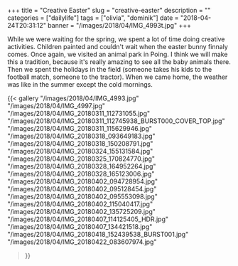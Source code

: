 +++
title = "Creative Easter"
slug = "creative-easter"
description = ""
categories = ["dailylife"]
tags = ["olivia", "dominik"]
date = "2018-04-24T20:31:12"
banner = "/images/2018/04/IMG_4993t.jpg"
+++

While we were waiting for the spring, we spent a lot of time doing creative activities. Children painted and couldn't wait when the easter bunny finnaly comes. Once again, we visited an animal park in Poing. I think we will make this a tradition, because it's really amazing to see all the baby animals there. Then we spent the holidays in the field (someone takes his kids to the football match, someone to the tractor). When we came home, the weather was like in the summer except the cold mornings.


{{< gallery
  "/images/2018/04/IMG_4993.jpg"
  "/images/2018/04/IMG_4997.jpg"
  "/images/2018/04/IMG_20180311_112731055.jpg"
  "/images/2018/04/IMG_20180311_112745938_BURST000_COVER_TOP.jpg"
  "/images/2018/04/IMG_20180311_115629946.jpg"
  "/images/2018/04/IMG_20180318_093649183.jpg"
  "/images/2018/04/IMG_20180318_150208791.jpg"
  "/images/2018/04/IMG_20180324_155131584.jpg"
  "/images/2018/04/IMG_20180325_170824770.jpg"
  "/images/2018/04/IMG_20180328_164952264.jpg"
  "/images/2018/04/IMG_20180328_165123006.jpg"
  "/images/2018/04/IMG_20180402_094728954.jpg"
  "/images/2018/04/IMG_20180402_095128454.jpg"
  "/images/2018/04/IMG_20180402_095553098.jpg"
  "/images/2018/04/IMG_20180402_115040417.jpg"
  "/images/2018/04/IMG_20180402_135725209.jpg"
  "/images/2018/04/IMG_20180407_114125405_HDR.jpg"
  "/images/2018/04/IMG_20180407_134421518.jpg"
  "/images/2018/04/IMG_20180418_152439538_BURST001.jpg"
  "/images/2018/04/IMG_20180422_083607974.jpg"
>}}

